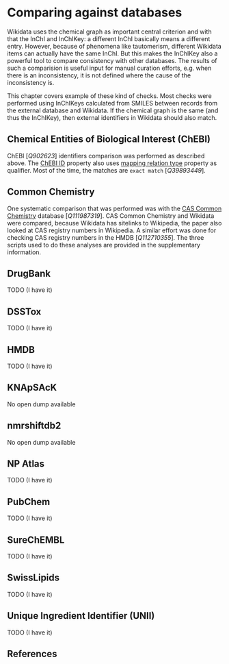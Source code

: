 # Comparing against databases

Wikidata uses the <topic>chemical graph</topic> as important central criterion and with that the InChI and <topic>InChIKey</topic>:
a different InChI basically means a different entry. However, because of phenomena like <topic>tautomerism</topic>,
different Wikidata items can actually have the same InChI. But this makes the InChIKey also a powerful
tool to compare consistency with other <topic>databases</topic>. The results of such a comparision is useful
input for manual curation efforts, e.g. when there is an inconsistency, it is not defined where
the cause of the inconsistency is.

This chapter covers example of these kind of checks.
Most checks were performed using InChIKeys calculated from SMILES between records from the external database and Wikidata.
If the chemical graph is the same (and thus the InChIKey), then external identifiers in Wikidata should also match.

## Chemical Entities of Biological Interest (ChEBI)

ChEBI [<cite>Q902623</cite>] identifiers comparison was performed as described above.
The [ChEBI ID](https://www.wikidata.org/wiki/Property:P683) property also uses [mapping relation type](https://www.wikidata.org/wiki/Property:P4390) property as qualifier.
Most of the time, the matches are `exact match` [<cite>Q39893449</cite>].
<!-- TODO eventiually SPARQL to show statistics and other types of matches -->

## Common Chemistry

One systematic comparison that was performed was with the [CAS Common Chemistry](https://commonchemistry.cas.org/) database [<cite>Q111987319</cite>].
<topic>CAS Common Chemistry</topic> and Wikidata were compared, because Wikidata has sitelinks
to <topic>Wikipedia</topic>, the paper also looked at CAS registry numbers in <topic>Wikipedia</topic>.
A similar effort was done for checking CAS registry numbers in the <topic>HMDB</topic> [<cite>Q112710355</cite>].
The three scripts used to do these analyses are provided in the supplementary information.

## DrugBank

TODO (I have it)

## DSSTox

TODO (I have it)

## HMDB

TODO (I have it)

## KNApSAcK

No open dump available

## nmrshiftdb2

No open dump available

## NP Atlas

TODO (I have it)

## PubChem

TODO (I have it)

## SureChEMBL

TODO (I have it)

## SwissLipids

TODO (I have it)

## Unique Ingredient Identifier (UNII)

TODO (I have it)

## References

<references/>
